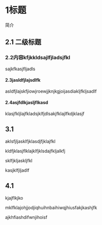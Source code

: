 # 1标题

简介

## 2.1 二级标题

### 2.2内容kfjkkldsajlfjladsjfkl

sajkfkasjfljadls

#### 2.3jasldfjlajsdlfk

asldfjlajskfjiowjroewjjknjkgjoijasdiakljfkljsadlf

#### 2.4asjfdlkjasljflkasd

klasjfkljlajfkladsjklfjdlsakjfklajlfkdjklasjf

## 3.1

aklsfjljasklfjklasdjfjklajfkl

kldfjklasjflklajklfjklsdajfkljalkfj

sklfjkljaskljfkl

kasjklfjljadlf

## 4.1

kjajflkjko

mklfklajohjjodjiqhuihnbaihiwqjhiusfakjkashjfk

ajkhfiashdifwnjihoisf

